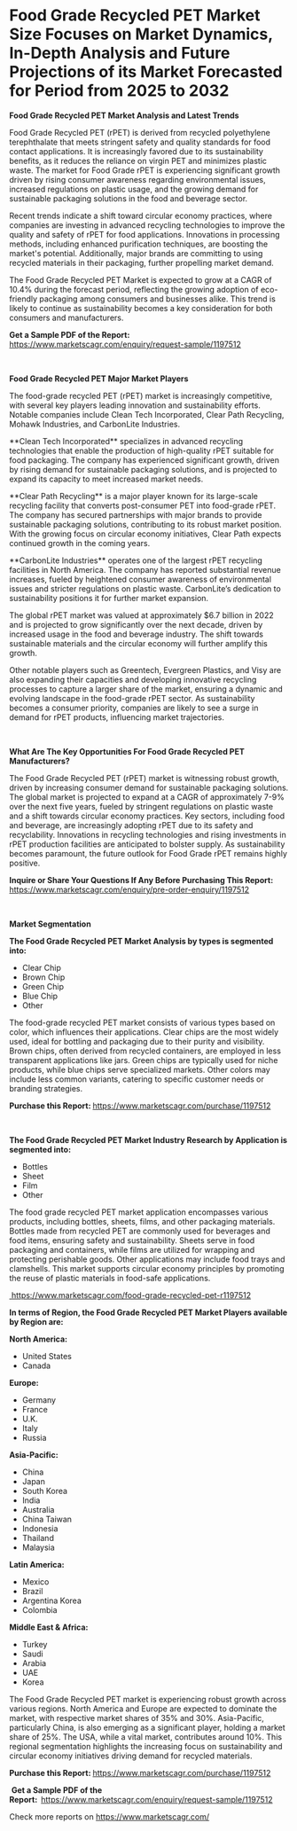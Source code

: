 <p><h1>Food Grade Recycled PET Market Size Focuses on Market Dynamics, In-Depth Analysis and Future Projections of its Market Forecasted for Period from 2025 to 2032</h1></p><p><strong>Food Grade Recycled PET Market Analysis and Latest Trends</strong></p>
<p><p>Food Grade Recycled PET (rPET) is derived from recycled polyethylene terephthalate that meets stringent safety and quality standards for food contact applications. It is increasingly favored due to its sustainability benefits, as it reduces the reliance on virgin PET and minimizes plastic waste. The market for Food Grade rPET is experiencing significant growth driven by rising consumer awareness regarding environmental issues, increased regulations on plastic usage, and the growing demand for sustainable packaging solutions in the food and beverage sector.</p><p>Recent trends indicate a shift toward circular economy practices, where companies are investing in advanced recycling technologies to improve the quality and safety of rPET for food applications. Innovations in processing methods, including enhanced purification techniques, are boosting the market's potential. Additionally, major brands are committing to using recycled materials in their packaging, further propelling market demand.</p><p>The Food Grade Recycled PET Market is expected to grow at a CAGR of 10.4% during the forecast period, reflecting the growing adoption of eco-friendly packaging among consumers and businesses alike. This trend is likely to continue as sustainability becomes a key consideration for both consumers and manufacturers.</p></p>
<p><strong>Get a Sample PDF of the Report:&nbsp;</strong> <a href="https://www.marketscagr.com/enquiry/request-sample/1197512?utm_campaign=3368&utm_medium=2&utm_source=Github&utm_content=ia&utm_term=03042025&utm_id=food-grade-recycled-pet">https://www.marketscagr.com/enquiry/request-sample/1197512</a></p>
<p>&nbsp;</p>
<p><strong>Food Grade Recycled PET Major Market Players</strong></p>
<p><p>The food-grade recycled PET (rPET) market is increasingly competitive, with several key players leading innovation and sustainability efforts. Notable companies include Clean Tech Incorporated, Clear Path Recycling, Mohawk Industries, and CarbonLite Industries.</p><p>**Clean Tech Incorporated** specializes in advanced recycling technologies that enable the production of high-quality rPET suitable for food packaging. The company has experienced significant growth, driven by rising demand for sustainable packaging solutions, and is projected to expand its capacity to meet increased market needs.</p><p>**Clear Path Recycling** is a major player known for its large-scale recycling facility that converts post-consumer PET into food-grade rPET. The company has secured partnerships with major brands to provide sustainable packaging solutions, contributing to its robust market position. With the growing focus on circular economy initiatives, Clear Path expects continued growth in the coming years.</p><p>**CarbonLite Industries** operates one of the largest rPET recycling facilities in North America. The company has reported substantial revenue increases, fueled by heightened consumer awareness of environmental issues and stricter regulations on plastic waste. CarbonLite’s dedication to sustainability positions it for further market expansion.</p><p>The global rPET market was valued at approximately $6.7 billion in 2022 and is projected to grow significantly over the next decade, driven by increased usage in the food and beverage industry. The shift towards sustainable materials and the circular economy will further amplify this growth.</p><p>Other notable players such as Greentech, Evergreen Plastics, and Visy are also expanding their capacities and developing innovative recycling processes to capture a larger share of the market, ensuring a dynamic and evolving landscape in the food-grade rPET sector. As sustainability becomes a consumer priority, companies are likely to see a surge in demand for rPET products, influencing market trajectories.</p></p>
<p>&nbsp;</p>
<p><strong>What Are The Key Opportunities For Food Grade Recycled PET Manufacturers?</strong></p>
<p><p>The Food Grade Recycled PET (rPET) market is witnessing robust growth, driven by increasing consumer demand for sustainable packaging solutions. The global market is projected to expand at a CAGR of approximately 7-9% over the next five years, fueled by stringent regulations on plastic waste and a shift towards circular economy practices. Key sectors, including food and beverage, are increasingly adopting rPET due to its safety and recyclability. Innovations in recycling technologies and rising investments in rPET production facilities are anticipated to bolster supply. As sustainability becomes paramount, the future outlook for Food Grade rPET remains highly positive.</p></p>
<p><strong>Inquire or Share Your Questions If Any Before Purchasing This Report:</strong> <a href="https://www.marketscagr.com/enquiry/pre-order-enquiry/1197512?utm_campaign=3368&utm_medium=2&utm_source=Github&utm_content=ia&utm_term=03042025&utm_id=food-grade-recycled-pet">https://www.marketscagr.com/enquiry/pre-order-enquiry/1197512</a></p>
<p>&nbsp;</p>
<p><strong>Market Segmentation</strong></p>
<p><strong>The Food Grade Recycled PET Market Analysis by types is segmented into:</strong></p>
<p><ul><li>Clear Chip</li><li>Brown Chip</li><li>Green Chip</li><li>Blue Chip</li><li>Other</li></ul></p>
<p><p>The food-grade recycled PET market consists of various types based on color, which influences their applications. Clear chips are the most widely used, ideal for bottling and packaging due to their purity and visibility. Brown chips, often derived from recycled containers, are employed in less transparent applications like jars. Green chips are typically used for niche products, while blue chips serve specialized markets. Other colors may include less common variants, catering to specific customer needs or branding strategies.</p></p>
<p><strong>Purchase this Report:&nbsp;</strong><a href="https://www.marketscagr.com/purchase/1197512?utm_campaign=3368&utm_medium=2&utm_source=Github&utm_content=ia&utm_term=03042025&utm_id=food-grade-recycled-pet">https://www.marketscagr.com/purchase/1197512</a></p>
<p>&nbsp;</p>
<p><strong>The Food Grade Recycled PET Market Industry Research by Application is segmented into:</strong></p>
<p><ul><li>Bottles</li><li>Sheet</li><li>Film</li><li>Other</li></ul></p>
<p><p>The food grade recycled PET market application encompasses various products, including bottles, sheets, films, and other packaging materials. Bottles made from recycled PET are commonly used for beverages and food items, ensuring safety and sustainability. Sheets serve in food packaging and containers, while films are utilized for wrapping and protecting perishable goods. Other applications may include food trays and clamshells. This market supports circular economy principles by promoting the reuse of plastic materials in food-safe applications.</p></p>
<p><a href="https://www.marketscagr.com/food-grade-recycled-pet-r1197512?utm_campaign=3368&utm_medium=2&utm_source=Github&utm_content=ia&utm_term=03042025&utm_id=food-grade-recycled-pet">&nbsp;https://www.marketscagr.com/food-grade-recycled-pet-r1197512</a></p>
<p><strong>In terms of Region, the Food Grade Recycled PET Market Players available by Region are:</strong></p>
<p>
    <p> <strong> North America: </strong>
        <ul>
            <li>United States</li>
            <li>Canada</li>
        </ul>
        </p> 
    <p> <strong> Europe: </strong>
        <ul>
            <li>Germany</li>
            <li>France</li>
            <li>U.K.</li>
            <li>Italy</li>
            <li>Russia</li>
        </ul>
        </p> 
    <p> <strong> Asia-Pacific: </strong>
        <ul>
            <li>China</li>
            <li>Japan</li>
            <li>South Korea</li>
            <li>India</li>
            <li>Australia</li>
            <li>China Taiwan</li>
            <li>Indonesia</li>
            <li>Thailand</li>
            <li>Malaysia</li>
        </ul>
        </p> 
    <p> <strong> Latin America: </strong>
        <ul>
            <li>Mexico</li>
            <li>Brazil</li>
            <li>Argentina Korea</li>
            <li>Colombia</li>
        </ul>
        </p> 
    <p> <strong> Middle East & Africa: </strong>
        <ul>
            <li>Turkey</li>
            <li>Saudi</li>
            <li>Arabia</li>
            <li>UAE</li>
            <li>Korea</li>
        </ul>
    </p>
    </p>
<p><p>The Food Grade Recycled PET market is experiencing robust growth across various regions. North America and Europe are expected to dominate the market, with respective market shares of 35% and 30%. Asia-Pacific, particularly China, is also emerging as a significant player, holding a market share of 25%. The USA, while a vital market, contributes around 10%. This regional segmentation highlights the increasing focus on sustainability and circular economy initiatives driving demand for recycled materials.</p></p>
<p><strong>Purchase this Report: </strong><a href="https://www.marketscagr.com/purchase/1197512?utm_campaign=3368&utm_medium=2&utm_source=Github&utm_content=ia&utm_term=03042025&utm_id=food-grade-recycled-pet">https://www.marketscagr.com/purchase/1197512</a></p>
<p>&nbsp;<strong>Get a Sample PDF of the Report:&nbsp;&nbsp;</strong><a href="https://www.marketscagr.com/enquiry/request-sample/1197512?utm_campaign=3368&utm_medium=2&utm_source=Github&utm_content=ia&utm_term=03042025&utm_id=food-grade-recycled-pet">https://www.marketscagr.com/enquiry/request-sample/1197512</a></p>
<p><strong></strong></p>
<p>Check more reports on <a href="https://www.marketscagr.com/?utm_campaign=3368&utm_medium=2&utm_source=Github&utm_content=ia&utm_term=03042025&utm_id=food-grade-recycled-pet">https://www.marketscagr.com/</a></p>